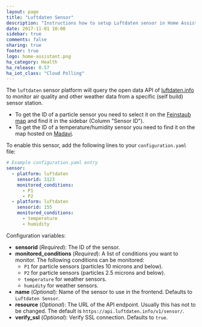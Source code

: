```yaml
---
layout: page
title: "Luftdaten Sensor"
description: "Instructions how to setup Luftdaten sensor in Home Assistant."
date: 2017-11-01 10:00
sidebar: true
comments: false
sharing: true
footer: true
logo: home-assistant.png
ha_category: Health
ha_release: 0.57
ha_iot_class: "Cloud Polling"
---
```


The `luftdaten` sensor platform will query the open data API of [luftdaten.info](http://luftdaten.info) to monitor air quality and other weather data from a specific (self build) sensor station.

- To get the ID of a particle sensor you need to select it on the [Feinstaub map](http://deutschland.maps.luftdaten.info/) and find it in the sidebar (Column "Sensor ID").
- To get the ID of a temperature/humidity sensor you need to find it on the map hosted on [Madavi](https://www.madavi.de/sensor/feinstaub-map-dht/).

To enable this sensor, add the following lines to your `configuration.yaml` file:

```yaml
# Example configuration.yaml entry
sensor:
  - platform: luftdaten
    sensorid: 3123
    monitored_conditions:
      - P1
      - P2
  - platform: luftdaten
    sensorid: 155
    monitored_conditions:
      - temperature
      - humidity
```

Configuration variables:

- **sensorid** (*Required*): The ID of the sensor.
- **monitored_conditions** (*Required*): A list of conditions you want to monitor. The following conditions can be monitored:
  - `P1` for particle sensors (particles 10 microns and below).
  - `P2` for particle sensors (particles 2.5 microns and below).
  - `temperature` for weather sensors.
  - `humidity` for weather sensors.
- **name** (*Optional*): Name of the sensor to use in the frontend. Defaults to `Luftdaten Sensor`.
- **resource** (*Optional*): The URL of the API endpoint. Usually this has not to be changed. The default is `https://api.luftdaten.info/v1/sensor/`.
- **verify_ssl** (*Optional*): Verify SSL connection. Defaults to `true`.
